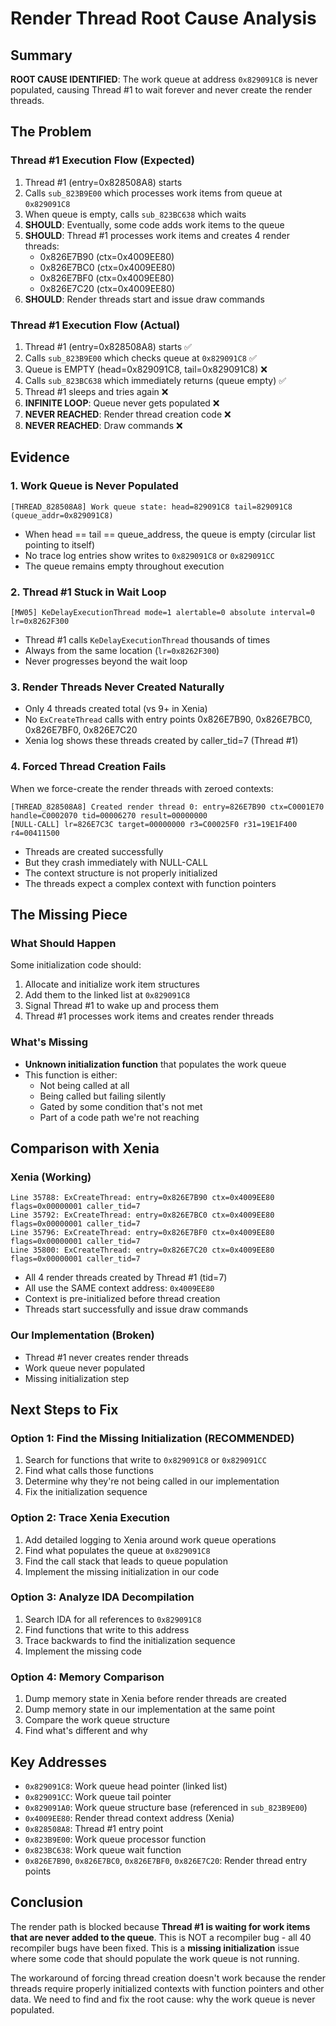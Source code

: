 # Render Thread Root Cause Analysis

## Summary
**ROOT CAUSE IDENTIFIED**: The work queue at address `0x829091C8` is never populated, causing Thread #1 to wait forever and never create the render threads.

## The Problem

### Thread #1 Execution Flow (Expected)
1. Thread #1 (entry=0x828508A8) starts
2. Calls `sub_823B9E00` which processes work items from queue at `0x829091C8`
3. When queue is empty, calls `sub_823BC638` which waits
4. **SHOULD**: Eventually, some code adds work items to the queue
5. **SHOULD**: Thread #1 processes work items and creates 4 render threads:
   - 0x826E7B90 (ctx=0x4009EE80)
   - 0x826E7BC0 (ctx=0x4009EE80)
   - 0x826E7BF0 (ctx=0x4009EE80)
   - 0x826E7C20 (ctx=0x4009EE80)
6. **SHOULD**: Render threads start and issue draw commands

### Thread #1 Execution Flow (Actual)
1. Thread #1 (entry=0x828508A8) starts ✅
2. Calls `sub_823B9E00` which checks queue at `0x829091C8` ✅
3. Queue is EMPTY (head=0x829091C8, tail=0x829091C8) ❌
4. Calls `sub_823BC638` which immediately returns (queue empty) ✅
5. Thread #1 sleeps and tries again ❌
6. **INFINITE LOOP**: Queue never gets populated ❌
7. **NEVER REACHED**: Render thread creation code ❌
8. **NEVER REACHED**: Draw commands ❌

## Evidence

### 1. Work Queue is Never Populated
```
[THREAD_828508A8] Work queue state: head=829091C8 tail=829091C8 (queue_addr=0x829091C8)
```
- When head == tail == queue_address, the queue is empty (circular list pointing to itself)
- No trace log entries show writes to `0x829091C8` or `0x829091CC`
- The queue remains empty throughout execution

### 2. Thread #1 Stuck in Wait Loop
```
[MW05] KeDelayExecutionThread mode=1 alertable=0 absolute interval=0 lr=0x8262F300
```
- Thread #1 calls `KeDelayExecutionThread` thousands of times
- Always from the same location (`lr=0x8262F300`)
- Never progresses beyond the wait loop

### 3. Render Threads Never Created Naturally
- Only 4 threads created total (vs 9+ in Xenia)
- No `ExCreateThread` calls with entry points 0x826E7B90, 0x826E7BC0, 0x826E7BF0, 0x826E7C20
- Xenia log shows these threads created by caller_tid=7 (Thread #1)

### 4. Forced Thread Creation Fails
When we force-create the render threads with zeroed contexts:
```
[THREAD_828508A8] Created render thread 0: entry=826E7B90 ctx=C0001E70 handle=C0002070 tid=00006270 result=00000000
[NULL-CALL] lr=826E7C3C target=00000000 r3=C00025F0 r31=19E1F400 r4=00411500
```
- Threads are created successfully
- But they crash immediately with NULL-CALL
- The context structure is not properly initialized
- The threads expect a complex context with function pointers

## The Missing Piece

### What Should Happen
Some initialization code should:
1. Allocate and initialize work item structures
2. Add them to the linked list at `0x829091C8`
3. Signal Thread #1 to wake up and process them
4. Thread #1 processes work items and creates render threads

### What's Missing
- **Unknown initialization function** that populates the work queue
- This function is either:
  - Not being called at all
  - Being called but failing silently
  - Gated by some condition that's not met
  - Part of a code path we're not reaching

## Comparison with Xenia

### Xenia (Working)
```
Line 35788: ExCreateThread: entry=0x826E7B90 ctx=0x4009EE80 flags=0x00000001 caller_tid=7
Line 35792: ExCreateThread: entry=0x826E7BC0 ctx=0x4009EE80 flags=0x00000001 caller_tid=7
Line 35796: ExCreateThread: entry=0x826E7BF0 ctx=0x4009EE80 flags=0x00000001 caller_tid=7
Line 35800: ExCreateThread: entry=0x826E7C20 ctx=0x4009EE80 flags=0x00000001 caller_tid=7
```
- All 4 render threads created by Thread #1 (tid=7)
- All use the SAME context address: `0x4009EE80`
- Context is pre-initialized before thread creation
- Threads start successfully and issue draw commands

### Our Implementation (Broken)
- Thread #1 never creates render threads
- Work queue never populated
- Missing initialization step

## Next Steps to Fix

### Option 1: Find the Missing Initialization (RECOMMENDED)
1. Search for functions that write to `0x829091C8` or `0x829091CC`
2. Find what calls those functions
3. Determine why they're not being called in our implementation
4. Fix the initialization sequence

### Option 2: Trace Xenia Execution
1. Add detailed logging to Xenia around work queue operations
2. Find what populates the queue at `0x829091C8`
3. Find the call stack that leads to queue population
4. Implement the missing initialization in our code

### Option 3: Analyze IDA Decompilation
1. Search IDA for all references to `0x829091C8`
2. Find functions that write to this address
3. Trace backwards to find the initialization sequence
4. Implement the missing code

### Option 4: Memory Comparison
1. Dump memory state in Xenia before render threads are created
2. Dump memory state in our implementation at the same point
3. Compare the work queue structure
4. Find what's different and why

## Key Addresses

- `0x829091C8`: Work queue head pointer (linked list)
- `0x829091CC`: Work queue tail pointer
- `0x829091A0`: Work queue structure base (referenced in `sub_823B9E00`)
- `0x4009EE80`: Render thread context address (Xenia)
- `0x828508A8`: Thread #1 entry point
- `0x823B9E00`: Work queue processor function
- `0x823BC638`: Work queue wait function
- `0x826E7B90`, `0x826E7BC0`, `0x826E7BF0`, `0x826E7C20`: Render thread entry points

## Conclusion

The render path is blocked because **Thread #1 is waiting for work items that are never added to the queue**. This is NOT a recompiler bug - all 40 recompiler bugs have been fixed. This is a **missing initialization** issue where some code that should populate the work queue is not running.

The workaround of forcing thread creation doesn't work because the render threads require properly initialized contexts with function pointers and other data. We need to find and fix the root cause: why the work queue is never populated.

